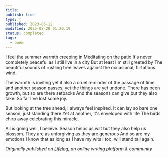 ```yaml
---
title:
publish: true
type: 🌳
published: 2023-05-12
modified: 2025-08-20 01:20:19
status: completed
tags:
  - poem
---
```

I feel the summer warmth creeping in
Meditating on the patio
It's never completely peaceful as I still live in a city
But at least I'm still greeted by
The beautiful sounds of rustling tree leaves
against the occasional, flirtatious wind.

The warmth is inviting yet it also
a cruel reminder of the passage of time
and another season passes, yet the things are yet undone.
There has been growth, but so are there setbacks
And the seasons can give but they also take.
So far I've lost some joy.

But looking at the tree ahead, 
I always feel inspired. It can lay so bare
one season, just standing there
Yet at another, it's enveloped with life
The birds chirp away
celebrating this miracle.

All is going well, I believe.
Season helps us wilt but they also help us blossom.
They are as unforgiving as they are generous
And so are my emotions
I know that as long as I have my wits
I too, will stand tall again. 

*Originally published on [Lifelog,](https://golifelog.com/) an online writing platform & community*